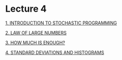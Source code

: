 # Lecture 4

[1. INTRODUCTION TO STOCHASTIC PROGRAMMING](https://www.youtube.com/watch?v=ADB7EXNTVqs "1. INTRODUCTION TO STOCHASTIC PROGRAMMING")

[2. LAW OF LARGE NUMBERS](https://www.youtube.com/watch?v=Gauzb9JNaMQ "2. LAW OF LARGE NUMBERS")

[3. HOW MUCH IS ENOUGH?](https://www.youtube.com/watch?v=wbjZ332wGEo "3. HOW MUCH IS ENOUGH?")

[4. STANDARD DEVIATIONS AND HISTOGRAMS](https://www.youtube.com/watch?v=ky6rSZOoBws "4. STANDARD DEVIATIONS AND HISTOGRAMS")
